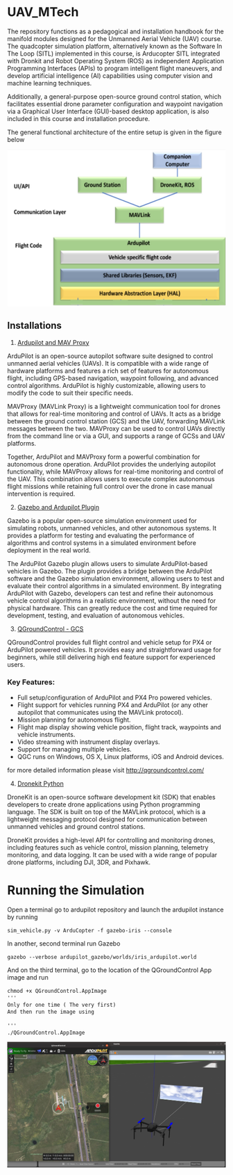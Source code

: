# UAV_MTech

The repository functions as a pedagogical and installation handbook for the manifold modules designed for the Unmanned Aerial Vehicle (UAV) course.
The quadcopter simulation platform, alternatively known as the Software In The Loop (SITL) implemented in this course, is Arducopter SITL integrated with Dronkit and Robot Operating System (ROS) as independent Application Programming Interfaces (APIs) to program intelligent flight maneuvers, and develop artificial intelligence (AI) capabilities using computer vision and machine learning techniques.

Additionally, a general-purpose open-source ground control station, which facilitates essential drone parameter configuration and waypoint navigation via a Graphical User Interface (GUI)-based desktop application, is also included in this course and installation procedure. 

The general functional architecture of the entire setup is given in the figure below 

![ Ardupilot Architecture](Archi1.jpg)

## Installations

1. [ Ardupilot and MAV Proxy ](https://github.com/2ashishmohan/UAV_MTech/blob/main/Ardupilot%20and%20MAVProxy.md)

ArduPilot is an open-source autopilot software suite designed to control unmanned aerial vehicles (UAVs). It is compatible with a wide range of hardware platforms and features a rich set of features for autonomous flight, including GPS-based navigation, waypoint following, and advanced control algorithms. ArduPilot is highly customizable, allowing users to modify the code to suit their specific needs.

MAVProxy (MAVLink Proxy) is a lightweight communication tool for drones that allows for real-time monitoring and control of UAVs. It acts as a bridge between the ground control station (GCS) and the UAV, forwarding MAVLink messages between the two. MAVProxy can be used to control UAVs directly from the command line or via a GUI, and supports a range of GCSs and UAV platforms.

Together, ArduPilot and MAVProxy form a powerful combination for autonomous drone operation. ArduPilot provides the underlying autopilot functionality, while MAVProxy allows for real-time monitoring and control of the UAV. This combination allows users to execute complex autonomous flight missions while retaining full control over the drone in case manual intervention is required.

2.  [ Gazebo and Ardupilot Plugin](https://github.com/2ashishmohan/UAV_MTech/blob/main/Gazebo%20and%20ArduPilot%20Plugin.md)

Gazebo is a popular open-source simulation environment used for simulating robots, unmanned vehicles, and other autonomous systems. It provides a platform for testing and evaluating the performance of algorithms and control systems in a simulated environment before deployment in the real world.

The ArduPilot Gazebo plugin allows users to simulate ArduPilot-based vehicles in Gazebo. The plugin provides a bridge between the ArduPilot software and the Gazebo simulation environment, allowing users to test and evaluate their control algorithms in a simulated environment. By integrating ArduPilot with Gazebo, developers can test and refine their autonomous vehicle control algorithms in a realistic environment, without the need for physical hardware. This can greatly reduce the cost and time required for development, testing, and evaluation of autonomous vehicles.

3. [ QGroundControl - GCS](https://github.com/2ashishmohan/UAV_MTech/blob/main/QGroundControl%20Installation.md)

QGroundControl provides full flight control and vehicle setup for PX4 or ArduPilot powered vehicles. It provides easy and straightforward usage for beginners, while still delivering high end feature support for experienced users.
### Key Features:

- Full setup/configuration of ArduPilot and PX4 Pro powered vehicles.
- Flight support for vehicles running PX4 and ArduPilot (or any other autopilot that communicates using the MAVLink protocol).
- Mission planning for autonomous flight.
- Flight map display showing vehicle position, flight track, waypoints and vehicle instruments.
- Video streaming with instrument display overlays.
- Support for managing multiple vehicles.
- QGC runs on Windows, OS X, Linux platforms, iOS and Android devices.

for more detailed information please visit http://qgroundcontrol.com/

4. [ Dronekit Python](https://github.com/2ashishmohan/UAV_MTech/blob/main/Dronekit%20Python.md)

DroneKit is an open-source software development kit (SDK) that enables developers to create drone applications using Python programming language. The SDK is built on top of the MAVLink protocol, which is a lightweight messaging protocol designed for communication between unmanned vehicles and ground control stations.

DroneKit provides a high-level API for controlling and monitoring drones, including features such as vehicle control, mission planning, telemetry monitoring, and data logging. It can be used with a wide range of popular drone platforms, including DJI, 3DR, and Pixhawk.


# Running the Simulation

Open a terminal go to ardupilot repository and launch the ardupilot instance by running

```
sim_vehicle.py -v ArduCopter -f gazebo-iris --console
``` 

In another, second terminal run Gazebo

```
gazebo --verbose ardupilot_gazebo/worlds/iris_ardupilot.world

```

And on the third terminal, go to the location of the QGroundControl App image and run

```
chmod +x QGroundControl.AppImage 
'''
Only for one time ( The very first)
And then run the image using

'''
./QGroundControl.AppImage
```

![Final Simulation Output](final.jpg)
